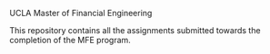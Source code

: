 UCLA Master of Financial Engineering

This repository contains all the assignments submitted towards the completion of the MFE program.